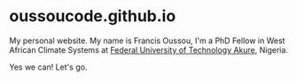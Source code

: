 # oussoucode.github.io
My personal website.
My name is Francis Oussou, I'm a PhD Fellow in West African Climate Systems at [Federal University of Technology Akure](https://futa.edu.ng/), Nigeria.


Yes we can! Let's go.

<!-- images/output2.gif -->
